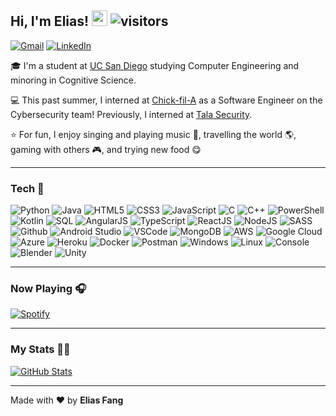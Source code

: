 ## Hi, I'm Elias! <img src="https://media.giphy.com/media/hvRJCLFzcasrR4ia7z/giphy.gif" width="25px"> ![visitors](https://visitor-badge.glitch.me/badge?page_id=eliasfang.eliasfang)

[![Gmail](https://img.shields.io/badge/Email-D14836?style=for-the-badge&logo=gmail&logoColor=white)](mailto:eliasfang@gmail.com)
[![LinkedIn](https://img.shields.io/badge/LinkedIn-%230077B5.svg?&style=for-the-badge&logo=linkedin&logoColor=white)](https://linkedin.com/in/eliasfang)

🎓 I'm a student at [UC San Diego](https://ucsd.edu) studying Computer Engineering and minoring in Cognitive Science.

💻 This past summer, I interned at [Chick-fil-A](https://www.chick-fil-a.com/) as a Software Engineer on the Cybersecurity team! Previously, I interned at [Tala Security](https://www.talasecurity.io/).

⭐ For fun, I enjoy singing and playing music 🎵, travelling the world 🌎, gaming with others 🎮, and trying new food 😋

---

### Tech 🔧

![Python](https://img.icons8.com/color/30/python.png)
![Java](https://img.icons8.com/color/30/java.png)
![HTML5](https://img.icons8.com/color/30/html-5.png)
![CSS3](https://img.icons8.com/color/30/css3.png)
![JavaScript](https://img.icons8.com/color/30/javascript.png)
![C](https://img.icons8.com/color/30/c-programming.png)
![C++](https://img.icons8.com/color/30/c-plus-plus-logo.png)
![PowerShell](https://img.icons8.com/color/30/powershell.png)
![Kotlin](https://img.icons8.com/color/30/kotlin.png)
![SQL](https://img.icons8.com/color/30/sql.png)
![AngularJS](https://img.icons8.com/color/30/angularjs.png)
![TypeScript](https://img.icons8.com/color/30/typescript.png)
![ReactJS](https://img.icons8.com/color/30/react-native.png)
![NodeJS](https://img.icons8.com/color/30/nodejs.png)
![SASS](https://img.icons8.com/color/30/sass.png)
![Github](https://img.icons8.com/material-outlined/30/github.png)
![Android Studio](https://img.icons8.com/color/30/android-studio.png)
![VSCode](https://img.icons8.com/color/30/visual-studio-code-2019.png)
![MongoDB](https://img.icons8.com/color/30/mongodb.png)
![AWS](https://img.icons8.com/color/30/amazon-web-services.png)
![Google Cloud](https://img.icons8.com/color/30/google-cloud.png)
![Azure](https://img.icons8.com/color/30/azure.png)
![Heroku](https://img.icons8.com/color/30/heroku.png)
![Docker](https://img.icons8.com/color/30/docker.png)
![Postman](https://img.icons8.com/color/30/postman.png)
![Windows](https://img.icons8.com/color/30/windows-10.png)
![Linux](https://img.icons8.com/color/30/linux.png)
![Console](https://img.icons8.com/color/30/console.png)
![Blender](https://img.icons8.com/color/30/blender-3d.png)
![Unity](https://img.icons8.com/color/30/unity-5.png)

---

### Now Playing 🎧

[![Spotify](https://novatorem.vercel.app/api/spotify)](https://open.spotify.com/user/21pllkfpqqadidqeqodd4jjpi)

---

### My Stats 🐱‍💻

[![GitHub Stats](https://github-readme-stats.vercel.app/api?username=eliasfang&count_private=true&show_icons=true&theme=dark&hide_border=true&hide_title=true)](https://github.com/anuraghazra/github-readme-stats)

---

Made with ❤️ by **Elias Fang**